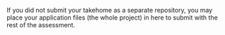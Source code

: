 If you did not submit your takehome as a separate repository, you may place your application files (the whole project) in here to submit with the rest of the assessment.
